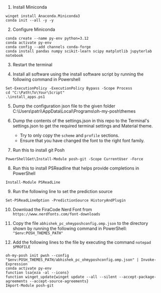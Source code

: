 1. Install Miniconda

```
winget install Anaconda.Miniconda3
conda init --all -y -y
```

2. Configure Miniconda 

```
conda create --name py-env python=3.12
conda activate py-env
conda config --add channels conda-forge
conda install pandas numpy scikit-learn scipy matplotlib jupyterlab notebook
```

3. Restart the terminal

4. Install all software using the install software script by running the following command in Powershell 

```
Set-ExecutionPolicy -ExecutionPolicy Bypass -Scope Process
cd "C:\Path\To\Your\Script"
.\install_apps.ps1
```

5. Dump the configuration json file to the given folder
C:\Users\patri\AppData\Local\Programs\oh-my-posh\themes

6. Dump the contents of the settings.json in this repo to the Terminal's settings.json to get the required terminal settings and Material theme.
   * Try to only copy the ```scheme``` and ```profile``` sections.
   * Ensure that you have changed the font to the right font family.

7. Run this to install git Posh

```PowerShellGet\Install-Module posh-git -Scope CurrentUser -Force```

8. Run this to install PSReadline that helps provide completions in PowerShell

```Install-Module PSReadLine```

9. Run the following line to set the prediction source

```Set-PSReadLineOption -PredictionSource HistoryAndPlugin```

10. Download the FiraCode Nerd Font from ```https://www.nerdfonts.com/font-downloads```

11. Copy the file ```abhishek_pc_ohmyposhconfig.omp.json``` to the directory shown by running the following command in PowerShell:  ``` "$env:POSH_THEMES_PATH"``` 

12. Add the following lines to the file by executing the command ```notepad $PROFILE```

```
oh-my-posh init pwsh --config "$env:POSH_THEMES_PATH/abhishek_pc_ohmyposhconfig.omp.json" | Invoke-Expression
conda activate py-env
function lsa{eza -al --icons}
function winget_update{winget update --all --silent --accept-package-agreements --accept-source-agreements}
Import-Module posh-git
```

